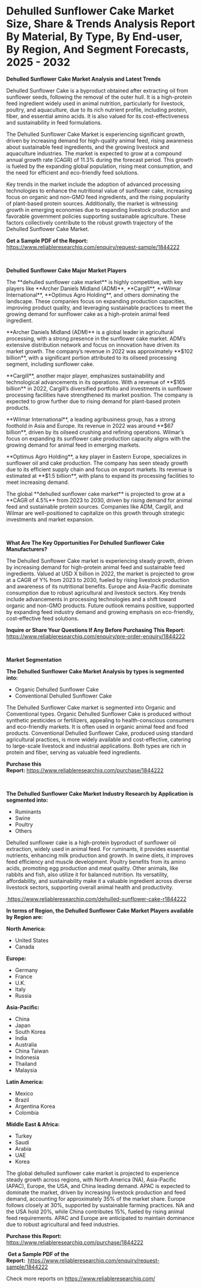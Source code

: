 <p><h1>Dehulled Sunflower Cake Market Size, Share & Trends Analysis Report By Material, By Type, By End-user, By Region, And Segment Forecasts, 2025 - 2032</h1></p><p><strong>Dehulled Sunflower Cake Market Analysis and Latest Trends</strong></p>
<p><p>Dehulled Sunflower Cake is a byproduct obtained after extracting oil from sunflower seeds, following the removal of the outer hull. It is a high-protein feed ingredient widely used in animal nutrition, particularly for livestock, poultry, and aquaculture, due to its rich nutrient profile, including protein, fiber, and essential amino acids. It is also valued for its cost-effectiveness and sustainability in feed formulations.</p><p>The Dehulled Sunflower Cake Market is experiencing significant growth, driven by increasing demand for high-quality animal feed, rising awareness about sustainable feed ingredients, and the growing livestock and aquaculture industries. The market is expected to grow at a compound annual growth rate (CAGR) of 11.3% during the forecast period. This growth is fueled by the expanding global population, rising meat consumption, and the need for efficient and eco-friendly feed solutions.</p><p>Key trends in the market include the adoption of advanced processing technologies to enhance the nutritional value of sunflower cake, increasing focus on organic and non-GMO feed ingredients, and the rising popularity of plant-based protein sources. Additionally, the market is witnessing growth in emerging economies due to expanding livestock production and favorable government policies supporting sustainable agriculture. These factors collectively contribute to the robust growth trajectory of the Dehulled Sunflower Cake Market.</p></p>
<p><strong>Get a Sample PDF of the Report:&nbsp;</strong> <a href="https://www.reliableresearchiq.com/enquiry/request-sample/1844222?utm_campaign=1870&utm_medium=2&utm_source=Github&utm_content=ia&utm_term=21012025&utm_id=dehulled-sunflower-cake">https://www.reliableresearchiq.com/enquiry/request-sample/1844222</a></p>
<p>&nbsp;</p>
<p><strong>Dehulled Sunflower Cake Major Market Players</strong></p>
<p><p>The **dehulled sunflower cake market** is highly competitive, with key players like **Archer Daniels Midland (ADM)**, **Cargill**, **Wilmar International**, **Optimus Agro Holding**, and others dominating the landscape. These companies focus on expanding production capacities, improving product quality, and leveraging sustainable practices to meet the growing demand for sunflower cake as a high-protein animal feed ingredient.</p><p>**Archer Daniels Midland (ADM)** is a global leader in agricultural processing, with a strong presence in the sunflower cake market. ADM’s extensive distribution network and focus on innovation have driven its market growth. The company’s revenue in 2022 was approximately **$102 billion**, with a significant portion attributed to its oilseed processing segment, including sunflower cake.</p><p>**Cargill**, another major player, emphasizes sustainability and technological advancements in its operations. With a revenue of **$165 billion** in 2022, Cargill’s diversified portfolio and investments in sunflower processing facilities have strengthened its market position. The company is expected to grow further due to rising demand for plant-based protein products.</p><p>**Wilmar International**, a leading agribusiness group, has a strong foothold in Asia and Europe. Its revenue in 2022 was around **$67 billion**, driven by its oilseed crushing and refining operations. Wilmar’s focus on expanding its sunflower cake production capacity aligns with the growing demand for animal feed in emerging markets.</p><p>**Optimus Agro Holding**, a key player in Eastern Europe, specializes in sunflower oil and cake production. The company has seen steady growth due to its efficient supply chain and focus on export markets. Its revenue is estimated at **$1.5 billion**, with plans to expand its processing facilities to meet increasing demand.</p><p>The global **dehulled sunflower cake market** is projected to grow at a **CAGR of 4.5%** from 2023 to 2030, driven by rising demand for animal feed and sustainable protein sources. Companies like ADM, Cargill, and Wilmar are well-positioned to capitalize on this growth through strategic investments and market expansion.</p></p>
<p>&nbsp;</p>
<p><strong>What Are The Key Opportunities For Dehulled Sunflower Cake Manufacturers?</strong></p>
<p><p>The Dehulled Sunflower Cake market is experiencing steady growth, driven by increasing demand for high-protein animal feed and sustainable feed ingredients. Valued at USD X billion in 2022, the market is projected to grow at a CAGR of Y% from 2023 to 2030, fueled by rising livestock production and awareness of its nutritional benefits. Europe and Asia-Pacific dominate consumption due to robust agricultural and livestock sectors. Key trends include advancements in processing technologies and a shift toward organic and non-GMO products. Future outlook remains positive, supported by expanding feed industry demand and growing emphasis on eco-friendly, cost-effective feed solutions.</p></p>
<p><strong>Inquire or Share Your Questions If Any Before Purchasing This Report:</strong> <a href="https://www.reliableresearchiq.com/enquiry/pre-order-enquiry/1844222?utm_campaign=1870&utm_medium=2&utm_source=Github&utm_content=ia&utm_term=21012025&utm_id=dehulled-sunflower-cake">https://www.reliableresearchiq.com/enquiry/pre-order-enquiry/1844222</a></p>
<p>&nbsp;</p>
<p><strong>Market Segmentation</strong></p>
<p><strong>The Dehulled Sunflower Cake Market Analysis by types is segmented into:</strong></p>
<p><ul><li>Organic Dehulled Sunflower Cake</li><li>Conventional Dehulled Sunflower Cake</li></ul></p>
<p><p>The Dehulled Sunflower Cake market is segmented into Organic and Conventional types. Organic Dehulled Sunflower Cake is produced without synthetic pesticides or fertilizers, appealing to health-conscious consumers and eco-friendly markets. It is often used in organic animal feed and food products. Conventional Dehulled Sunflower Cake, produced using standard agricultural practices, is more widely available and cost-effective, catering to large-scale livestock and industrial applications. Both types are rich in protein and fiber, serving as valuable feed ingredients.</p></p>
<p><strong>Purchase this Report:&nbsp;</strong><a href="https://www.reliableresearchiq.com/purchase/1844222?utm_campaign=1870&utm_medium=2&utm_source=Github&utm_content=ia&utm_term=21012025&utm_id=dehulled-sunflower-cake">https://www.reliableresearchiq.com/purchase/1844222</a></p>
<p>&nbsp;</p>
<p><strong>The Dehulled Sunflower Cake Market Industry Research by Application is segmented into:</strong></p>
<p><ul><li>Ruminants</li><li>Swine</li><li>Poultry</li><li>Others</li></ul></p>
<p><p>Dehulled sunflower cake is a high-protein byproduct of sunflower oil extraction, widely used in animal feed. For ruminants, it provides essential nutrients, enhancing milk production and growth. In swine diets, it improves feed efficiency and muscle development. Poultry benefits from its amino acids, promoting egg production and meat quality. Other animals, like rabbits and fish, also utilize it for balanced nutrition. Its versatility, affordability, and sustainability make it a valuable ingredient across diverse livestock sectors, supporting overall animal health and productivity.</p></p>
<p><a href="https://www.reliableresearchiq.com/dehulled-sunflower-cake-r1844222?utm_campaign=1870&utm_medium=2&utm_source=Github&utm_content=ia&utm_term=21012025&utm_id=dehulled-sunflower-cake">&nbsp;https://www.reliableresearchiq.com/dehulled-sunflower-cake-r1844222</a></p>
<p><strong>In terms of Region, the Dehulled Sunflower Cake Market Players available by Region are:</strong></p>
<p>
    <p> <strong> North America: </strong>
        <ul>
            <li>United States</li>
            <li>Canada</li>
        </ul>
        </p> 
    <p> <strong> Europe: </strong>
        <ul>
            <li>Germany</li>
            <li>France</li>
            <li>U.K.</li>
            <li>Italy</li>
            <li>Russia</li>
        </ul>
        </p> 
    <p> <strong> Asia-Pacific: </strong>
        <ul>
            <li>China</li>
            <li>Japan</li>
            <li>South Korea</li>
            <li>India</li>
            <li>Australia</li>
            <li>China Taiwan</li>
            <li>Indonesia</li>
            <li>Thailand</li>
            <li>Malaysia</li>
        </ul>
        </p> 
    <p> <strong> Latin America: </strong>
        <ul>
            <li>Mexico</li>
            <li>Brazil</li>
            <li>Argentina Korea</li>
            <li>Colombia</li>
        </ul>
        </p> 
    <p> <strong> Middle East & Africa: </strong>
        <ul>
            <li>Turkey</li>
            <li>Saudi</li>
            <li>Arabia</li>
            <li>UAE</li>
            <li>Korea</li>
        </ul>
    </p>
    </p>
<p><p>The global dehulled sunflower cake market is projected to experience steady growth across regions, with North America (NA), Asia-Pacific (APAC), Europe, the USA, and China leading demand. APAC is expected to dominate the market, driven by increasing livestock production and feed demand, accounting for approximately 35% of the market share. Europe follows closely at 30%, supported by sustainable farming practices. NA and the USA hold 20%, while China contributes 15%, fueled by rising animal feed requirements. APAC and Europe are anticipated to maintain dominance due to robust agricultural and feed industries.</p></p>
<p><strong>Purchase this Report: </strong><a href="https://www.reliableresearchiq.com/purchase/1844222?utm_campaign=1870&utm_medium=2&utm_source=Github&utm_content=ia&utm_term=21012025&utm_id=dehulled-sunflower-cake">https://www.reliableresearchiq.com/purchase/1844222</a></p>
<p>&nbsp;<strong>Get a Sample PDF of the Report:&nbsp;&nbsp;</strong><a href="https://www.reliableresearchiq.com/enquiry/request-sample/1844222?utm_campaign=1870&utm_medium=2&utm_source=Github&utm_content=ia&utm_term=21012025&utm_id=dehulled-sunflower-cake">https://www.reliableresearchiq.com/enquiry/request-sample/1844222</a></p>
<p><strong></strong></p>
<p>Check more reports on <a href="https://www.reliableresearchiq.com/?utm_campaign=1870&utm_medium=2&utm_source=Github&utm_content=ia&utm_term=21012025&utm_id=dehulled-sunflower-cake">https://www.reliableresearchiq.com/</a></p>